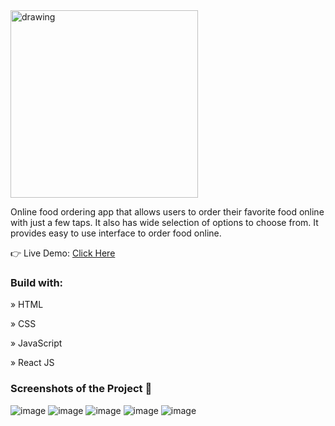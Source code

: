 <img src="https://github.com/rohhan36/cafe-react/assets/128626572/ce280190-24b4-4dc5-b9a7-117540433086" alt="drawing" width="300"/>


Online food ordering app that allows users to order their favorite food online with just a few taps. It also has wide selection of options to choose from. It provides easy to use interface to order food online.


👉 Live Demo: [Click Here](https://rohhan36.github.io/cafe-react/)
### Build with:

» HTML

» CSS

» JavaScript

» React JS

### Screenshots of the Project 📸
![image](https://github.com/rohhan36/cafe-react/assets/128626572/7ada490d-8503-4384-8e84-90818c2ce7e8)
![image](https://github.com/rohhan36/cafe-react/assets/128626572/3c665d72-639b-4ba8-b88c-d7934d8160f7)
![image](https://github.com/rohhan36/cafe-react/assets/128626572/b25c5165-3425-4910-a147-d70f147a3149)
![image](https://github.com/rohhan36/cafe-react/assets/128626572/028eb3e5-1272-4351-9883-5a103150152f)
![image](https://github.com/rohhan36/cafe-react/assets/128626572/cf58aeeb-3a35-4922-a5b7-d346ff4900e3)





